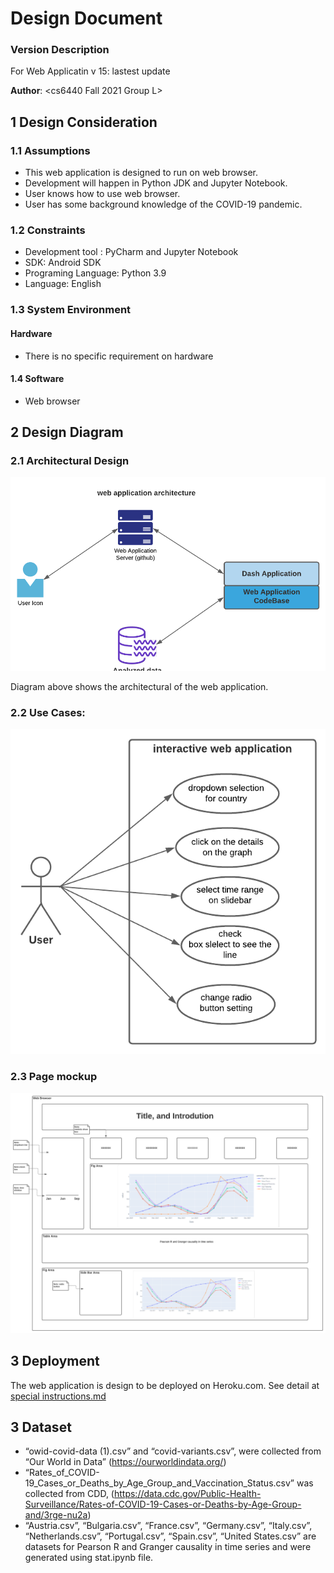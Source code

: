 # Design Document

### Version Description

For Web Applicatin v 15: lastest update

**Author**: \<cs6440 Fall 2021 Group L>

## 1 Design Consideration

### 1.1 Assumptions
- This  web application is designed to run on web browser.
- Development will happen in Python JDK and Jupyter Notebook.
- User knows how to use web browser.
- User has some background knowledge of the COVID-19 pandemic.

### 1.2 Constraints

- Development tool : PyCharm and Jupyter Notebook
- SDK: Android SDK
- Programing Language: Python 3.9
- Language: English

### 1.3 System Environment
#### Hardware
- There is no specific requirement on hardware

#### 1.4 Software
- Web browser

## 2 Design Diagram

### 2.1 Architectural Design

![architecture](../images/architecture.png)

Diagram above shows the architectural of the web application.

### 2.2 Use Cases:

![use_case](../images/useCase.png)


### 2.3 Page mockup

![use_case](../images/mockups.png)

## 3 Deployment

The web application is design to be deployed on Heroku.com. See detail at [special instructions.md](https://github.gatech.edu/mxia38/groupL_dash_app_cs6440_Fall2021/blob/master/Final%20Delivery/Special%20Instructions.md)

## 3 Dataset

- “owid-covid-data (1).csv” and “covid-variants.csv”, were collected from “Our World in Data” (https://ourworldindata.org/)
- “Rates_of_COVID-19_Cases_or_Deaths_by_Age_Group_and_Vaccination_Status.csv” was collected from CDD, (https://data.cdc.gov/Public-Health-Surveillance/Rates-of-COVID-19-Cases-or-Deaths-by-Age-Group-and/3rge-nu2a)
- “Austria.csv”, “Bulgaria.csv”, “France.csv”, “Germany.csv”, “Italy.csv”, “Netherlands.csv”, “Portugal.csv”, “Spain.csv”, “United States.csv” are datasets for Pearson R and Granger causality in time series and were generated using stat.ipynb file.




